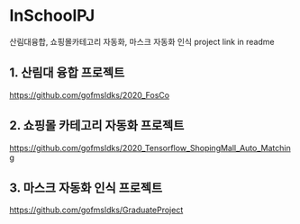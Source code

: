 # InSchoolPJ
 산림대융합, 쇼핑몰카테고리 자동화, 마스크 자동화 인식 project link in readme


## 1. 산림대 융합 프로젝트
https://github.com/gofmsldks/2020_FosCo

## 2. 쇼핑몰 카테고리 자동화 프로젝트
https://github.com/gofmsldks/2020_Tensorflow_ShopingMall_Auto_Matching

## 3. 마스크 자동화 인식 프로젝트
https://github.com/gofmsldks/GraduateProject
